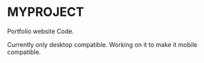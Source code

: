 # MYPROJECT


Portfolio website Code.

Currently only desktop compatible.
Working on it to make it mobile compatible.
